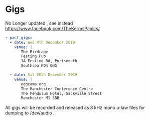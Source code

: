 # Gigs
No Longer updated , see instead https://www.facebook.com/TheKernelPanics/
```yaml
- past_gigs:
  - date: Wed 4th December 2019
    venue: |
       The Birdcage
       Festing Pub 
       1A Festing Rd, Portsmouth 
       Southsea PO4 0NG

  - date: Sat 20th December 2019
    venue: |
       oggcamp.org
       The Manchester Conference Centre
       The Pendulum Hotel, Sackville Street 
       Manchester M1 3BB
  ```
  
All gigs will be recorded and released as 8 kHz mono u-law files for dumping to /dev/audio .
